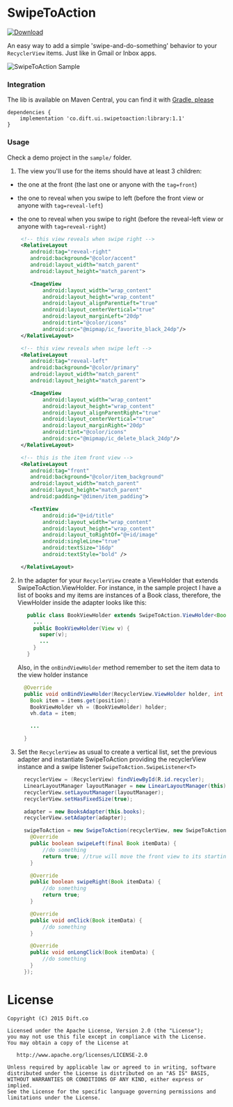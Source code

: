 SwipeToAction
================
[![Download](https://api.bintray.com/packages/diftco/maven/swipetoaction/images/download.svg) ](https://bintray.com/diftco/maven/swipetoaction/_latestVersion)


An easy way to add a simple 'swipe-and-do-something' behavior to your `RecyclerView` items.
Just like in Gmail or Inbox apps.

![SwipeToAction Sample](https://raw.githubusercontent.com/diftco/SwipeToAction/master/screenshots/swipetoaction.gif)

### Integration
The lib is available on Maven Central, you can find it with [Gradle, please](http://gradleplease.appspot.com/#swipetoaction)

```
dependencies {
    implementation 'co.dift.ui.swipetoaction:library:1.1'
}

```

### Usage

Check a demo project in the `sample/` folder.

1. The view you'll use for the items should have at least 3 children:
 - the one at the front (the last one or anyone with the `tag=front`)
 - the one to reveal when you swipe to left (before the front view or anyone with `tag=reveal-left`)
 - the one to reveal when you swipe to right (before the reveal-left view or anyone with `tag=reveal-right`)

    ```xml
     <!-- this view reveals when swipe right -->
     <RelativeLayout
        android:tag="reveal-right"
        android:background="@color/accent"
        android:layout_width="match_parent"
        android:layout_height="match_parent">
    
        <ImageView
            android:layout_width="wrap_content"
            android:layout_height="wrap_content"
            android:layout_alignParentLeft="true"
            android:layout_centerVertical="true"
            android:layout_marginLeft="20dp"
            android:tint="@color/icons"
            android:src="@mipmap/ic_favorite_black_24dp"/>
     </RelativeLayout>
    
     <!-- this view reveals when swipe left -->
     <RelativeLayout
        android:tag="reveal-left"
        android:background="@color/primary"
        android:layout_width="match_parent"
        android:layout_height="match_parent">
    
        <ImageView
            android:layout_width="wrap_content"
            android:layout_height="wrap_content"
            android:layout_alignParentRight="true"
            android:layout_centerVertical="true"
            android:layout_marginRight="20dp"
            android:tint="@color/icons"
            android:src="@mipmap/ic_delete_black_24dp"/>
     </RelativeLayout>
    
     <!-- this is the item front view -->
     <RelativeLayout
        android:tag="front"
        android:background="@color/item_background"
        android:layout_width="match_parent"
        android:layout_height="match_parent"
        android:padding="@dimen/item_padding">
    
        <TextView
            android:id="@+id/title"
            android:layout_width="wrap_content"
            android:layout_height="wrap_content"
            android:layout_toRightOf="@+id/image"
            android:singleLine="true"
            android:textSize="16dp"
            android:textStyle="bold" />
    
     </RelativeLayout>
    ```

2. In the adapter for your `RecyclerView` create a ViewHolder that extends SwipeToAction.ViewHolder<T>.
For instance, in the sample project I have a list of books and my items are instances of a Book class, therefore, the ViewHolder inside the adapter looks like this:

    ```java
       public class BookViewHolder extends SwipeToAction.ViewHolder<Book> {
         ...
         public BookViewHolder(View v) {
           super(v);
           ...
         }
       }
    ```
    Also, in the `onBindViewHolder` method remember to set the item data to the view holder instance
    
    ```java
      @Override
      public void onBindViewHolder(RecyclerView.ViewHolder holder, int position) {
        Book item = items.get(position);
        BookViewHolder vh = (BookViewHolder) holder;
        vh.data = item;
    
        ...
    
      }
    ```

3. Set the `RecyclerView` as usual to create a vertical list, set the previous adapter and instantiate SwipeToAction
providing the recyclerView instance and a swipe listener `SwipeToAction.SwipeListener<T>`

    ```java
      recyclerView = (RecyclerView) findViewById(R.id.recycler);
      LinearLayoutManager layoutManager = new LinearLayoutManager(this);
      recyclerView.setLayoutManager(layoutManager);
      recyclerView.setHasFixedSize(true);
    
      adapter = new BooksAdapter(this.books);
      recyclerView.setAdapter(adapter);
    
      swipeToAction = new SwipeToAction(recyclerView, new SwipeToAction.SwipeListener<Book>() {
        @Override
        public boolean swipeLeft(final Book itemData) {
            //do something
            return true; //true will move the front view to its starting position
        }
    
        @Override
        public boolean swipeRight(Book itemData) {
            //do something
            return true;
        }
    
        @Override
        public void onClick(Book itemData) {
            //do something
        }
    
        @Override
        public void onLongClick(Book itemData) {
            //do something
        }
      });
    ```

# License

    Copyright (C) 2015 Dift.co

    Licensed under the Apache License, Version 2.0 (the "License");
    you may not use this file except in compliance with the License.
    You may obtain a copy of the License at

       http://www.apache.org/licenses/LICENSE-2.0

    Unless required by applicable law or agreed to in writing, software
    distributed under the License is distributed on an "AS IS" BASIS,
    WITHOUT WARRANTIES OR CONDITIONS OF ANY KIND, either express or implied.
    See the License for the specific language governing permissions and
    limitations under the License.
